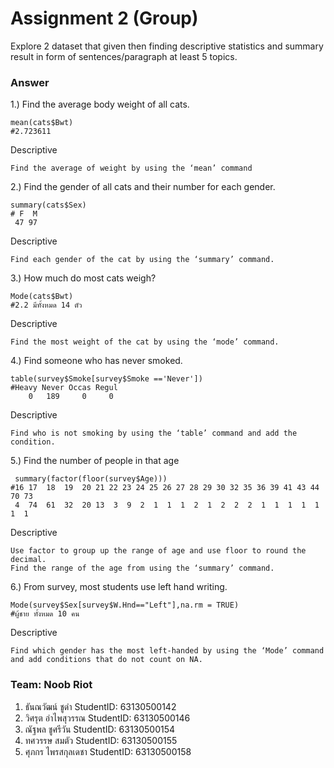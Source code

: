 # Assignment 2 (Group)
Explore 2 dataset that given then finding descriptive statistics and summary result in form of sentences/paragraph at least 5 topics.

### Answer

1.) Find the average body weight of all cats.
```{R}
mean(cats$Bwt)  
#2.723611
```
Descriptive
```{R}
Find the average of weight by using the ‘mean’ command
```

2.) Find the gender of all cats and their number for each gender.
```{R}
summary(cats$Sex) 
# F  M 
 47 97
```
Descriptive
```{R}
Find each gender of the cat by using the ‘summary’ command.
```

3.)  How much do most cats weigh?
```{R}
Mode(cats$Bwt)
#2.2 มีทั้งหมด 14 ตัว
```
Descriptive
```{R}
Find the most weight of the cat by using the ‘mode’ command.
```

4.) Find someone who has never smoked.
```{R}
table(survey$Smoke[survey$Smoke =='Never'])
#Heavy Never Occas Regul 
    0   189     0     0 
```
Descriptive
```{R}
Find who is not smoking by using the ‘table’ command and add the condition.
```

5.) Find the number of people in that age
```{R}
 summary(factor(floor(survey$Age)))
#16 17  18  19  20 21 22 23 24 25 26 27 28 29 30 32 35 36 39 41 43 44 70 73 
 4  74  61  32  20 13  3  9  2  1  1  1  2  1  2  2  2  1  1  1  1  1  1  1 
```
Descriptive
```{R}
Use factor to group up the range of age and use floor to round the decimal.
Find the range of the age from using the ‘summary’ command.
```

6.) From survey, most students use left hand writing.
```{R}
Mode(survey$Sex[survey$W.Hnd=="Left"],na.rm = TRUE)
#ผู้ชาย ทั้งหมด 10 คน
```
Descriptive
```{R}
Find which gender has the most left-handed by using the ‘Mode’ command and add conditions that do not count on NA.
```

### Team: Noob Riot

1. ธันณวัฒน์ ชูดำ     StudentID: 63130500142
2. วิศรุต อำไพสุวรรณ     StudentID: 63130500146
3. ณัฐพล ชูศรีวัน     StudentID: 63130500154
4. ทศวรรษ สมตัว     StudentID: 63130500155
5. ศุภกร ไพรสกุลเดชา     StudentID: 63130500158
